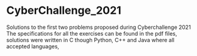 # CyberChallenge_2021
Solutions to the first two problems proposed during Cyberchallenge 2021
The specifications for all the exercises can be found in the pdf files,
solutions were written in C though Python, C++ and Java where all accepted languages,

